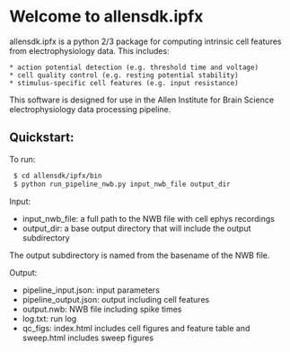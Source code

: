 Welcome to allensdk.ipfx
========================

allensdk.ipfx is a python 2/3 package for computing intrinsic cell features from electrophysiology data.  This includes:

    * action potential detection (e.g. threshold time and voltage)
    * cell quality control (e.g. resting potential stability)
    * stimulus-specific cell features (e.g. input resistance)

This software is designed for use in the Allen Institute for Brain Science electrophysiology data processing pipeline.

## Quickstart:

To run:

```bash
 $ cd allensdk/ipfx/bin
 $ python run_pipeline_nwb.py input_nwb_file output_dir
```

Input:
* input_nwb_file: a full path to the NWB file with cell ephys recordings
* output_dir: a base output directory that will include the output subdirectory

The output subdirectory is named from the basename of the NWB file.

Output:
 * pipeline_input.json: input parameters
 * pipeline_output.json: output including cell features
 * output.nwb: NWB file including spike times
 * log.txt: run log
 * qc_figs: index.html includes cell figures and feature table and sweep.html includes sweep figures

